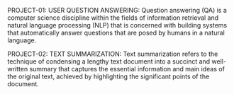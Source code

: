 PROJECT-01: USER QUESTION ANSWERING:
Question answering (QA) is a computer science discipline within the fields of information retrieval and natural language processing (NLP) that is concerned with building systems that automatically answer questions that are posed by humans in a natural language.

PROJECT-02: TEXT SUMMARIZATION:
Text summarization refers to the technique of condensing a lengthy text document into a succinct and well-written summary that captures the essential information and main ideas of the original text, achieved by highlighting the significant points of the document.
